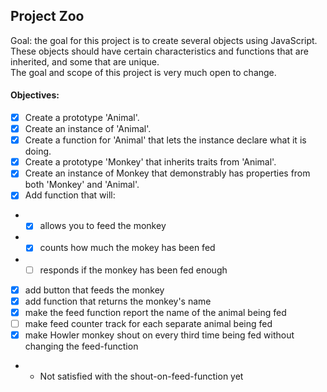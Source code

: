 ## Project Zoo

Goal: the goal for this project is to create several objects using JavaScript. 
These objects should have certain characteristics and functions that are inherited, and some that are unique.  
The goal and scope of this project is very much open to change.

#### Objectives:
* [x] Create a prototype 'Animal'.
* [x] Create an instance of 'Animal'.
* [x] Create a function for 'Animal' that lets the instance declare what it is doing.
* [x] Create a prototype 'Monkey' that inherits traits from 'Animal'.
* [x] Create an instance of Monkey that demonstrably has properties from both 'Monkey' and  'Animal'.
* [x] Add function that will:
* * [x] allows you to feed the monkey
* * [x] counts how much the mokey has been fed
* * [ ] responds if the monkey has been fed enough
* [x] add button that feeds the monkey
* [x] add function that returns the monkey's name
* [x] make the feed function report the name of the animal being fed 
* [ ] make feed counter track for each separate animal being fed
* [x] make Howler monkey shout on every third time being fed without changing the feed-function
* * Not satisfied with the shout-on-feed-function yet
